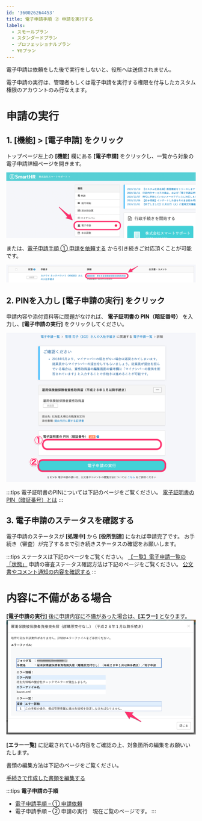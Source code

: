 ```yaml
---
id: '360026264453'
title: 電子申請手順 ② 申請を実行する
labels:
  - スモールプラン
  - スタンダードプラン
  - プロフェッショナルプラン
  - ¥0プラン
---
```

電子申請は依頼をした後で実行をしないと、役所へは送信されません。

電子申請の実行は、管理者もしくは電子申請を実行する権限を付与したカスタム権限のアカウントのみ行なえます。

# 申請の実行

## 1\. \[機能\] > \[電子申請\] をクリック

トップページ左上の **\[機能\]** 欄にある **\[電子申請\]** をクリックし、一覧から対象の電子申請詳細ページを開きます。

![__________2020_05_20_16_43.png](./__________2020_05_20_16_43.png)

または、[電子申請手順 ① 申請を依頼する](https://knowledge.smarthr.jp/hc/ja/articles/360026266073) から引き続きご対応頂くことが可能です。

![image1.png](./00_image1.png)

## 2\. PINを入力し \[電子申請の実行\] をクリック

申請内容や添付資料等に問題がなければ、 **電子証明書の PIN（暗証番号）** を入力し、**\[電子申請の実行\]** をクリックしてください。

![__________SmartHR____________.png](./__________SmartHR____________.png)

:::tips
電子証明書のPINについては下記のページをご覧ください。
[電子証明書のPIN（暗証番号）とは](https://knowledge.smarthr.jp/hc/ja/articles/360026106954)
:::

## 3\. 電子申請のステータスを確認する

電子申請のステータスが **\[処理中\]** から **\[役所到達\]** になれば申請完了です。
お手続き（審査）が完了するまで引き続きステータスの確認をお願いします。

:::tips
ステータスは下記のページをご覧ください。
[【一覧】電子申請一覧の「状態」](https://knowledge.smarthr.jp/hc/ja/articles/360026265693)
申請の審査ステータス確認方法は下記のページをご覧ください。
[公文書やコメント通知の内容を確認する](https://knowledge.smarthr.jp/hc/ja/articles/360026265293)
:::

# 内容に不備がある場合

**\[電子申請の実行\]** 後に申請内容に不備があった場合は、**\[エラー\]** となります。
![image1.png](./01_image1.png)

**\[エラー一覧\]** に記載されている内容をご確認の上、対象箇所の編集をお願いいたします。

書類の編集方法は下記のページをご覧ください。

[手続きで作成した書類を編集する](https://knowledge.smarthr.jp/hc/ja/articles/360026105774)

:::tips
**電子申請の手順**
- [電子申請手順 – ① 申請依頼](https://smarthr.jp/help/e-gov/467)
- 電子申請手順 – ② 申請の実行　現在ご覧のページです。
:::
